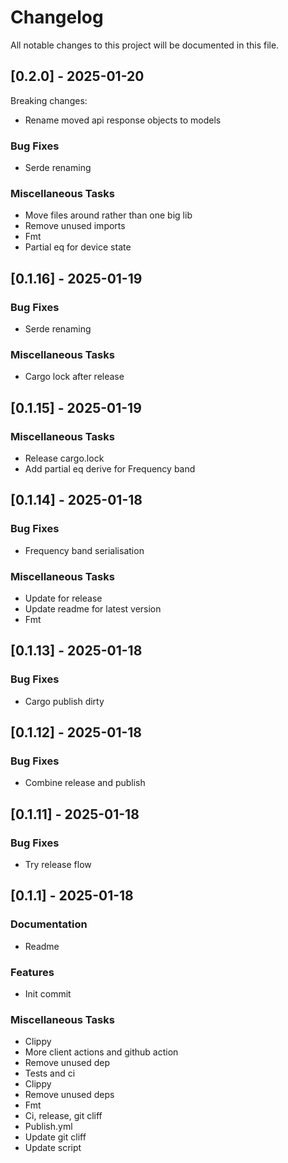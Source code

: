 # Changelog
All notable changes to this project will be documented in this file.

## [0.2.0] - 2025-01-20
Breaking changes:
- Rename moved api response objects to models
### Bug Fixes

- Serde renaming

### Miscellaneous Tasks

- Move files around rather than one big lib
- Remove unused imports
- Fmt
- Partial eq for device state

## [0.1.16] - 2025-01-19

### Bug Fixes

- Serde renaming

### Miscellaneous Tasks

- Cargo lock after release

## [0.1.15] - 2025-01-19

### Miscellaneous Tasks

- Release cargo.lock
- Add partial eq derive for Frequency band

## [0.1.14] - 2025-01-18

### Bug Fixes

- Frequency band serialisation

### Miscellaneous Tasks

- Update for release
- Update readme for latest version
- Fmt

## [0.1.13] - 2025-01-18

### Bug Fixes

- Cargo publish dirty

## [0.1.12] - 2025-01-18

### Bug Fixes

- Combine release and publish

## [0.1.11] - 2025-01-18

### Bug Fixes

- Try release flow

## [0.1.1] - 2025-01-18

### Documentation

- Readme

### Features

- Init commit

### Miscellaneous Tasks

- Clippy
- More client actions and github action
- Remove unused dep
- Tests and ci
- Clippy
- Remove unused deps
- Fmt
- Ci, release, git cliff
- Publish.yml
- Update git cliff
- Update script

